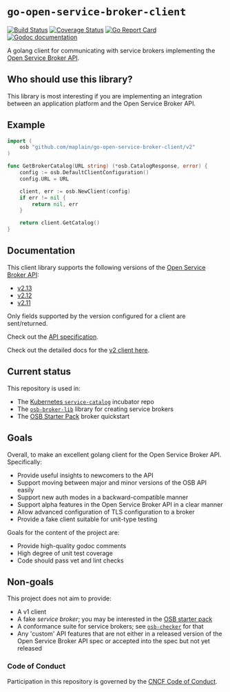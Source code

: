 # `go-open-service-broker-client`

[![Build Status](https://travis-ci.org/maplain/go-open-service-broker-client.svg?branch=master)](https://travis-ci.org/maplain/go-open-service-broker-client)
[![Coverage Status](https://coveralls.io/repos/github/maplain/go-open-service-broker-client/badge.svg)](https://coveralls.io/github/maplain/go-open-service-broker-client)
[![Go Report Card](https://goreportcard.com/badge/github.com/maplain/go-open-service-broker-client)](https://goreportcard.com/report/github.com/maplain/go-open-service-broker-client)
[![Godoc documentation](https://img.shields.io/badge/godoc-documentation-blue.svg)](https://godoc.org/github.com/maplain/go-open-service-broker-client)

A golang client for communicating with service brokers implementing the
[Open Service Broker API](https://github.com/openservicebrokerapi/servicebroker).

## Who should use this library?

This library is most interesting if you are implementing an integration
between an application platform and the Open Service Broker API.

## Example

```go
import (
	osb "github.com/maplain/go-open-service-broker-client/v2"
)

func GetBrokerCatalog(URL string) (*osb.CatalogResponse, error) {
	config := osb.DefaultClientConfiguration()
	config.URL = URL

	client, err := osb.NewClient(config)
	if err != nil {
		return nil, err
	}

	return client.GetCatalog()
}
```

## Documentation

This client library supports the following versions of the
[Open Service Broker API](https://github.com/openservicebrokerapi/servicebroker):

- [v2.13](https://github.com/openservicebrokerapi/servicebroker/tree/v2.13)
- [v2.12](https://github.com/openservicebrokerapi/servicebroker/tree/v2.12)
- [v2.11](https://github.com/openservicebrokerapi/servicebroker/tree/v2.11)

Only fields supported by the version configured for a client are
sent/returned.

Check out the
[API specification](https://github.com/openservicebrokerapi/servicebroker/blob/master/spec.md).

Check out the detailed docs for the [v2 client here](docs/).

## Current status

This repository is used in:

* The [Kubernetes `service-catalog`](https://github.com/kubernetes-incubator/service-catalog)
incubator repo
* The [`osb-broker-lib`](https://github.com/maplain/osb-broker-lib) library for
  creating service brokers
* The [OSB Starter Pack](https://github.com/maplain/osb-starter-pack) broker quickstart

## Goals

Overall, to make an excellent golang client for the Open Service Broker API.
Specifically:

- Provide useful insights to newcomers to the API
- Support moving between major and minor versions of the OSB API easily
- Support new auth modes in a backward-compatible manner
- Support alpha features in the Open Service Broker API in a clear manner
- Allow advanced configuration of TLS configuration to a broker
- Provide a fake client suitable for unit-type testing

Goals for the content of the project are:

- Provide high-quality godoc comments
- High degree of unit test coverage
- Code should pass vet and lint checks

## Non-goals

This project does not aim to provide:

- A v1 client
- A fake _service broker_; you may be interested in the [OSB starter
  pack](https://github.com/maplain/osb-starter-pack)
- A conformance suite for service brokers; see
  [`osb-checker`](https://github.com/openservicebrokerapi/osb-checker) for that
- Any 'custom' API features that are not either in a released version of the
  Open Service Broker API spec or accepted into the spec but not yet released

### Code of Conduct

Participation in this repository is governed by the [CNCF Code of Conduct](./code-of-conduct.md).
